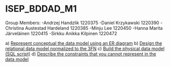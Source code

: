 # ISEP_BDDAD_M1

Group Members:
-Andrzej Handzlik 1220375
-Daniel Krzykawski 1220390
-Christina Austestad Hardeland 1220385
-Minju Lee 1220450
-Hanna Marita Järveläinen 1220415
-Sirkku Anikka Kilpinen 1220472

 a) <a href="https://github.com/DanyKrk/ISEP_BDDAD_M1/blob/main/ER_Diagram.pdf">Represent conceptual the data model using an ER diagram</a>
 b) <a href="https://github.com/DanyKrk/ISEP_BDDAD_M1/blob/main/Relational_Data_Model_Diagram.pdf">Design the relational data model normalized to the 3FN</a>
 c) <a href="https://github.com/DanyKrk/ISEP_BDDAD_M1/blob/main/sqlscript.sql">Build the physical data model (SQL script)</a>
 d) <a href="https://github.com/DanyKrk/ISEP_BDDAD_M1/blob/main/Constraints_not_using_model.txt">Describe the constraints that you cannot represent in the data model</a>
